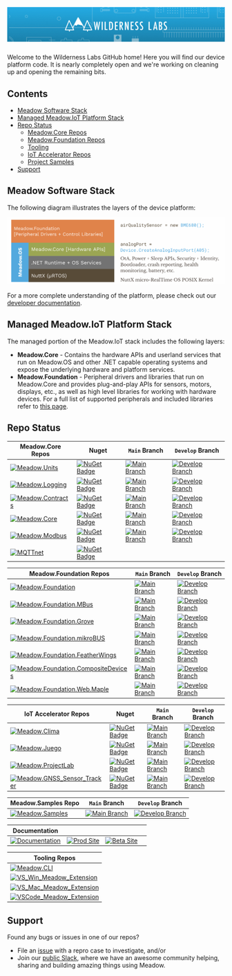 <img src="Design/wilderness-labs-banner.jpg"  alt="Meadow.ProjectLab, C#, iot" style="margin-bottom:10px" />

Welcome to the Wilderness Labs GitHub home! Here you will find our device platform code. It is nearly completely open and we're working on cleaning up and opening the remaining bits.

## Contents
* [Meadow Software Stack](#meadow-software-stack)
* [Managed Meadow.IoT Platform Stack](#managed-meadowiot-platform-stack)
* [Repo Status](#repo-status)
    * [Meadow.Core Repos](#meadowcore-repos)
    * [Meadow.Foundation Repos](#meadowfoundation-repos)
    * [Tooling](#tooling)
    * [IoT Accelerator Repos](#iot-accelerator-repos)
    * [Project Samples](#project-samples)
* [Support](#support)

## Meadow Software Stack

The following diagram illustrates the layers of the device platform:

![Illustration fo the Wilderness Labs IoT Platform stack including Meadow.Foundation (with an associated sensor code sample), Meadow.Core (with a sample hardware API), and the OS services layer including things like sleep APIs, health-monitoring, etc.](https://github.com/WildernessLabs/.github/blob/main/profile/Design/Platform_Stack.png)

For a more complete understanding of the platform, please check out our [developer documentation](http://developer.wildernesslabs.co/).

## Managed Meadow.IoT Platform Stack

The managed portion of the Meadow.IoT stack includes the following layers:
* **Meadow.Core** - Contains the hardware APIs and userland services that run on Meadow.OS and other .NET capable operating systems and expose the underlying hardware and platform services.
* **Meadow.Foundation** - Peripheral drivers and libraries that run on Meadow.Core and provides plug-and-play APIs for sensors, motors, displays, etc., as well as high level libraries for working with hardware devices. For a full list of supported peripherals and included libraries refer to [this page](https://developer.wildernesslabs.co/Meadow/Meadow.Foundation/Peripherals/). 

## Repo Status

| Meadow.Core Repos | Nuget | `Main` Branch | `Develop` Branch |
|-------------------|--|--|--| 
| [![Meadow.Units](https://badgen.net/badge/Repository/Meadow.Units/blue?icon=github)](https://github.com/WildernessLabs/Meadow.Units)             | [![NuGet Badge](https://buildstats.info/nuget/Meadow.Units)](https://www.nuget.org/packages/Meadow.Units)         | [![Main Branch](https://github.com/WildernessLabs/Meadow.Units/actions/workflows/main-ci.yml/badge.svg)](https://github.com/WildernessLabs/Meadow.Units/actions/workflows/main-ci.yml) | [![Develop Branch](https://github.com/WildernessLabs/Meadow.Logging/actions/workflows/develop-ci.yml/badge.svg)](https://github.com/WildernessLabs/Meadow.Logging/actions/workflows/develop-ci.yml) |
| [![Meadow.Logging](https://badgen.net/badge/Repository/Meadow.Logging/blue?icon=github)](https://github.com/WildernessLabs/Meadow.Logging)       | [![NuGet Badge](https://buildstats.info/nuget/Meadow.Logging)](https://www.nuget.org/packages/Meadow.Logging)     | [![Main Branch](https://github.com/WildernessLabs/Meadow.Logging/actions/workflows/main-ci.yml/badge.svg)](https://github.com/WildernessLabs/Meadow.Logging/actions/workflows/main-ci.yml) | [![Develop Branch](https://github.com/WildernessLabs/Meadow.Units/actions/workflows/develop-ci.yml/badge.svg)](https://github.com/WildernessLabs/Meadow.Units/actions/workflows/develop-ci.yml) |
| [![Meadow.Contracts](https://badgen.net/badge/Repository/Meadow.Contracts/blue?icon=github)](https://github.com/WildernessLabs/Meadow.Contracts) | [![NuGet Badge](https://buildstats.info/nuget/Meadow.Contracts)](https://www.nuget.org/packages/Meadow.Contracts) | [![Main Branch](https://github.com/WildernessLabs/Meadow.Contracts/actions/workflows/main-ci.yml/badge.svg)](https://github.com/WildernessLabs/Meadow.Contracts/actions/workflows/main-ci.yml) | [![Develop Branch](https://github.com/WildernessLabs/Meadow.Contracts/actions/workflows/develop-ci.yml/badge.svg)](https://github.com/WildernessLabs/Meadow.Contracts/actions/workflows/ci-develop-push.yml) |
| [![Meadow.Core](https://badgen.net/badge/Repository/Meadow.Core/blue?icon=github)](https://github.com/WildernessLabs/Meadow.Core)                | [![NuGet Badge](https://buildstats.info/nuget/Meadow)](https://www.nuget.org/packages/Meadow)                     | [![Main Branch](https://github.com/WildernessLabs/Meadow.Core/actions/workflows/main-ci.yml/badge.svg)](https://github.com/WildernessLabs/Meadow.Core/actions/workflows/main-ci.yml) | [![Develop Branch](https://github.com/WildernessLabs/Meadow.Core/actions/workflows/develop-ci.yml/badge.svg)](https://github.com/WildernessLabs/Meadow.Core/actions/workflows/develop-ci.yml) |
| [![Meadow.Modbus](https://badgen.net/badge/Repository/Meadow.Modbus/blue?icon=github)](https://github.com/WildernessLabs/Meadow.Modbus)          | [![NuGet Badge](https://buildstats.info/nuget/Meadow.Modbus)](https://www.nuget.org/packages/Meadow.ModBus)       | [![Main Branch](https://github.com/WildernessLabs/Meadow.Modbus/actions/workflows/main-ci.yml/badge.svg)](https://github.com/WildernessLabs/Meadow.Modbus/actions/workflows/main-ci.yml) | [![Develop Branch](https://github.com/WildernessLabs/Meadow.Modbus/actions/workflows/develop-ci.yml/badge.svg)](https://github.com/WildernessLabs/Meadow.Modbus/actions/workflows/develop-ci.yml) |
| [![MQTTnet](https://badgen.net/badge/Repository/MQTTnet/blue?icon=github)](https://github.com/WildernessLabs/MQTTnet)                            | [![NuGet Badge](https://buildstats.info/nuget/Meadow.MQTT)](https://www.nuget.org/packages/Meadow.MQTT)           |  |  |

| Meadow.Foundation Repos | `Main` Branch | `Develop` Branch |
|-------------------|--|--| 
| [![Meadow.Foundation](https://badgen.net/badge/Repository/Meadow.Foundation/blue?icon=github)](https://github.com/WildernessLabs/Meadow.Foundation) | [![Main Branch](https://github.com/WildernessLabs/Meadow.Foundation/actions/workflows/main-ci.yml/badge.svg)](https://github.com/WildernessLabs/Meadow.Foundation/actions/workflows/main-ci.yml) | [![Develop Branch](https://github.com/WildernessLabs/Meadow.Foundation/actions/workflows/develop-ci.yml/badge.svg)](https://github.com/WildernessLabs/Meadow.Foundation/actions/workflows/develop-ci.yml) |
| [![Meadow.Foundation.MBus](https://badgen.net/badge/Repository/Meadow.Foundation.MBus/blue?icon=github)](https://github.com/WildernessLabs/Meadow.Foundation.MBus) | [![Main Branch](https://github.com/WildernessLabs/Meadow.Foundation.MBus/actions/workflows/main-ci.yml/badge.svg)](https://github.com/WildernessLabs/Meadow.Foundation.MBus/actions/workflows/main-ci.yml) | [![Develop Branch](https://github.com/WildernessLabs/Meadow.Foundation.MBus/actions/workflows/develop-ci.yml/badge.svg)](https://github.com/WildernessLabs/Meadow.Foundation.MBus/actions/workflows/develop-ci.yml) |
| [![Meadow.Foundation.Grove](https://badgen.net/badge/Repository/Meadow.Foundation.Grove/blue?icon=github)](https://github.com/WildernessLabs/Meadow.Foundation.Grove) | [![Main Branch](https://github.com/WildernessLabs/Meadow.Foundation.Grove/actions/workflows/main-ci.yml/badge.svg)](https://github.com/WildernessLabs/Meadow.Foundation.Grove/actions/workflows/main-ci.yml) | [![Develop Branch](https://github.com/WildernessLabs/Meadow.Foundation.Grove/actions/workflows/develop-ci.yml/badge.svg)](https://github.com/WildernessLabs/Meadow.Foundation.Grove/actions/workflows/develop-ci.yml) |
| [![Meadow.Foundation.mikroBUS](https://badgen.net/badge/Repository/Meadow.Foundation.mikroBUS/blue?icon=github)](https://github.com/WildernessLabs/Meadow.Foundation.mikroBUS) | [![Main Branch](https://github.com/WildernessLabs/Meadow.Foundation.mikroBUS/actions/workflows/main-ci.yml/badge.svg)](https://github.com/WildernessLabs/Meadow.Foundation.mikroBUS/actions/workflows/main-ci.yml) | [![Develop Branch](https://github.com/WildernessLabs/Meadow.Foundation.mikroBUS/actions/workflows/develop-ci.yml/badge.svg)](https://github.com/WildernessLabs/Meadow.Foundation.mikroBUS/actions/workflows/develop-ci.yml) |
| [![Meadow.Foundation.FeatherWings](https://badgen.net/badge/Repository/Meadow.Foundation.FeatherWings/blue?icon=github)](https://github.com/WildernessLabs/Meadow.Foundation.FeatherWings) | [![Main Branch](https://github.com/WildernessLabs/Meadow.Foundation.FeatherWings/actions/workflows/main-ci.yml/badge.svg)](https://github.com/WildernessLabs/Meadow.Foundation.FeatherWings/actions/workflows/main-ci.yml) | [![Develop Branch](https://github.com/WildernessLabs/Meadow.Foundation.FeatherWings/actions/workflows/develop-ci.yml/badge.svg)](https://github.com/WildernessLabs/Meadow.Foundation.FeatherWings/actions/workflows/develop-ci.yml) |
| [![Meadow.Foundation.CompositeDevices](https://badgen.net/badge/Repository/Meadow.Foundation.CompositeDevices/blue?icon=github)](https://github.com/WildernessLabs/Meadow.Foundation.CompositeDevices) | [![Main Branch](https://github.com/WildernessLabs/Meadow.Foundation.CompositeDevices/actions/workflows/main-ci.yml/badge.svg)](https://github.com/WildernessLabs/Meadow.Foundation.CompositeDevices/actions/workflows/main-ci.yml) | [![Develop Branch](https://github.com/WildernessLabs/Meadow.Foundation.CompositeDevices/actions/workflows/develop-ci.yml/badge.svg)](https://github.com/WildernessLabs/Meadow.Foundation.CompositeDevices/actions/workflows/develop-ci.yml) |
| [![Meadow.Foundation.Web.Maple](https://badgen.net/badge/Repository/Meadow.Foundation.Web.Maple/blue?icon=github)](https://github.com/WildernessLabs/Maple) | [![Main Branch](https://github.com/WildernessLabs/Maple/actions/workflows/main-ci.yml/badge.svg)](https://github.com/WildernessLabs/Maple/actions/workflows/main-ci.yml) | [![Develop Branch](https://github.com/WildernessLabs/Maple/actions/workflows/develop-ci.yml/badge.svg)](https://github.com/WildernessLabs/Maple/actions/workflows/develop-ci.yml) |

| IoT Accelerator Repos | Nuget | `Main` Branch | `Develop` Branch |
|-------------------------|--|--|--| 
| [![Meadow.Clima](https://badgen.net/badge/Repository/Clima/blue?icon=github)](https://github.com/WildernessLabs/Clima) | [![NuGet Badge](https://buildstats.info/nuget/Meadow.Clima)](https://www.nuget.org/packages/Meadow.Clima) | [![Main Branch](https://github.com/WildernessLabs/Clima/actions/workflows/main-ci.yml/badge.svg)](https://github.com/WildernessLabs/Clima/actions/workflows/main-ci.yml) | [![Develop Branch](https://github.com/WildernessLabs/Clima/actions/workflows/develop-ci.yml/badge.svg)](https://github.com/WildernessLabs/Clima/actions/workflows/develop-ci.yml) |
| [![Meadow.Juego](https://badgen.net/badge/Repository/Juego/blue?icon=github)](https://github.com/WildernessLabs/Juego) | [![NuGet Badge](https://buildstats.info/nuget/Meadow.Juego)](https://www.nuget.org/packages/Meadow.Juego) | [![Main Branch](https://github.com/WildernessLabs/Juego/actions/workflows/main-ci.yml/badge.svg)](https://github.com/WildernessLabs/Juego/actions/workflows/main-ci.yml) | [![Develop Branch](https://github.com/WildernessLabs/Juego/actions/workflows/develop-ci.yml/badge.svg)](https://github.com/WildernessLabs/Juego/actions/workflows/develop-ci.yml) |
| [![Meadow.ProjectLab](https://badgen.net/badge/Repository/Meadow.ProjectLab/blue?icon=github)](https://github.com/WildernessLabs/Meadow.ProjectLab) | [![NuGet Badge](https://buildstats.info/nuget/Meadow.ProjectLab)](https://www.nuget.org/packages/Meadow.ProjectLab) | [![Main Branch](https://github.com/WildernessLabs/Meadow.ProjectLab/actions/workflows/main-ci.yml/badge.svg)](https://github.com/WildernessLabs/Meadow.ProjectLab/actions/workflows/main-ci.yml) | [![Develop Branch](https://github.com/WildernessLabs/Meadow.ProjectLab/actions/workflows/develop-ci.yml/badge.svg)](https://github.com/WildernessLabs/Meadow.ProjectLab/actions/workflows/develop-ci.yml) |
| [![Meadow.GNSS_Sensor_Tracker](https://badgen.net/badge/Repository/GNSS_Sensor_Tracker/blue?icon=github)](https://github.com/WildernessLabs/GNSS_Sensor_Tracker) | [![NuGet Badge](https://buildstats.info/nuget/Meadow.GnssTracker)](https://www.nuget.org/packages/Meadow.GnssTracker) | [![Main Branch](https://github.com/WildernessLabs/GNSS_Sensor_Tracker/actions/workflows/main-ci.yml/badge.svg)](https://github.com/WildernessLabs/GNSS_Sensor_Tracker/actions/workflows/main-ci.yml) | [![Develop Branch](https://github.com/WildernessLabs/GNSS_Sensor_Tracker/actions/workflows/develop-ci.yml/badge.svg)](https://github.com/WildernessLabs/GNSS_Sensor_Tracker/actions/workflows/develop-ci.yml) |

| Meadow.Samples Repo | `Main` Branch | `Develop` Branch |
|-----------------|--|--|
| [![Meadow.Samples](https://badgen.net/badge/Folder/Meadow.Samples/blue?icon=github)](https://github.com/WildernessLabs/Meadow.Samples) | [![Main Branch](https://github.com/WildernessLabs/Meadow.Samples/actions/workflows/meadow-samples-main-ci.yml/badge.svg)](https://github.com/WildernessLabs/meadow.Samples/actions/workflows/meadow-samples-main-ci.yml) | [![Develop Branch](https://github.com/WildernessLabs/Meadow.Samples/actions/workflows/meadow-samples-develop-ci.yml/badge.svg)](https://github.com/WildernessLabs/Meadow.Samples/actions/workflows/meadow-samples-develop-ci.yml) |

| Documentation | | | |
|-----------------|--|--|--|
| [![Documentation](https://badgen.net/badge/Repository/Documentation/blue?icon=github)](https://github.com/WildernessLabs/Documentation) | [![Prod Site](https://github.com/WildernessLabs/Documentation/actions/workflows/publish-site-prod.yml/badge.svg)](https://github.com/WildernessLabs/Documentation/actions/workflows/publish-site-prod.yml) | [![Beta Site](https://github.com/WildernessLabs/Documentation/actions/workflows/publish-site-beta.yml/badge.svg)](https://github.com/WildernessLabs/Documentation/actions/workflows/publish-site-beta.yml) |

| Tooling Repos |
|------------|
| [![Meadow.CLI](https://badgen.net/badge/Repository/Meadow.CLI/blue?icon=github)](https://github.com/WildernessLabs/Meadow.CLI) |
| [![VS_Win_Meadow_Extension ](https://badgen.net/badge/Repository/VS_Win_Meadow_Extension/blue?icon=github)](https://github.com/WildernessLabs/VS_Win_Meadow_Extension) |
| [![VS_Mac_Meadow_Extension ](https://badgen.net/badge/Repository/VS_Mac_Meadow_Extension/blue?icon=github)](https://github.com/WildernessLabs/VS_Mac_Meadow_Extension) |
| [![VSCode_Meadow_Extension ](https://badgen.net/badge/Repository/VSCode_Meadow_Extension/blue?icon=github)](https://github.com/WildernessLabs/VSCode_Meadow_Extension) |

## Support

Found any bugs or issues in one of our repos? 
* File an [issue](https://github.com/WildernessLabs/Meadow.Desktop.Samples/issues) with a repro case to investigate, and/or
* Join our [public Slack](http://slackinvite.wildernesslabs.co/), where we have an awesome community helping, sharing and building amazing things using Meadow.